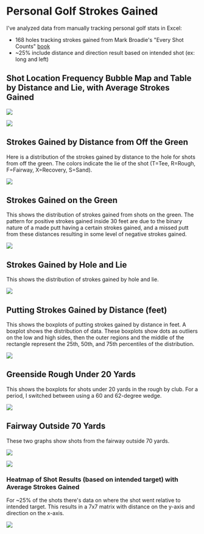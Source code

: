 # Personal Golf Strokes Gained
I've analyzed data from manually tracking personal golf stats in Excel:
- 168 holes tracking strokes gained from Mark Broadie's "Every Shot Counts" [book](https://www.amazon.com/Every-Shot-Counts-Revolutionary-Performance/dp/1592407501)
- ~25% include distance and direction result based on intended shot (ex: long and left)


## Shot Location Frequency Bubble Map and Table by Distance and Lie, with Average Strokes Gained

![](/images/_bubble_map.png)


![](/images/_shots_sg_table.png)


## Strokes Gained by Distance from Off the Green
Here is a distribution of the strokes gained by distance to the hole for shots from off the green. The colors indicate the lie of the shot (T=Tee, R=Rough, F=Fairway, X=Recovery, S=Sand).

![](/images/SG_dist_not_on_green.png)

## Strokes Gained on the Green
This shows the distribution of strokes gained from shots on the green. The pattern for positive strokes gained inside 30 feet are due to the binary nature of a made putt having a certain strokes gained, and a missed putt from these distances resulting in some level of negative strokes gained.

![](/images/SG_green.png)

## Strokes Gained by Hole and Lie
This shows the distribution of strokes gained by hole and lie.

![](/images/SG_by_Hole_and_Lie.png)

## Putting Strokes Gained by Distance (feet)
This shows the boxplots of putting strokes gained by distance in feet. A boxplot shows the distribution of data. These boxplots show dots as outliers on the low and high sides, then the outer regions and the middle of the rectangle represent the 25th, 50th, and 75th percentiles of the distribution.

![](/images/Putting_SG_by_dist.png)

## Greenside Rough Under 20 Yards
This shows the boxplots for shots under 20 yards in the rough by club. For a period, I switched between using a 60 and 62-degree wedge.

![](/images/Greenside_Rough.png)

## Fairway Outside 70 Yards
These two graphs show shots from the fairway outside 70 yards.

![](/images/FW_outside_70_yards.png)

![](/images/W_outside_70_yards_2.png)



### Heatmap of Shot Results (based on intended target) with Average Strokes Gained
For ~25% of the shots there's data on where the shot went relative to intended target. This results in a 7x7 matrix with distance on the y-axis and direction on the x-axis.

![](/images/heatmap_1.png)
